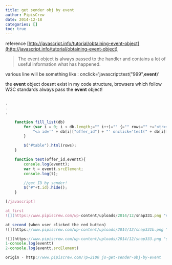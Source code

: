 ```yaml
---
title: get sender obj by event
author: PipisCrew
date: 2014-12-18
categories: []
toc: true
---
```


reference 
[http://javascript.info/tutorial/obtaining-event-object](http://javascript.info/tutorial/obtaining-event-object)

> The event object is always passed to the handler and contains a lot of useful information what has happened.

various line will be something like :
onclick='javascript:test("999",**event**)'

the **event** object doesnt exist in my code structure, browsers which follow W3C standards always pass the **event** object!

```js

.
.
.

	function fill_list(db)
		for (var i = 0; i < db.length;="" i++)="" {="" rows="" +="<tr><td></td><td>" +="" db[i]["offer_id"]="" +=""><td>" +
			"<a id='" + db[i]["offer_id"] + "' onclick='test(" + db[i]["offer_id"] + ",event)' class='btn btn-danger btn-xs'>Mark as Paid</a></td>";
		}

		$("#table").html(rows);
	}

	function test(offer_id,eventt){
		console.log(eventt);
		var t = eventt.srcElement;
		console.log(t);

		//get ID by sender!
		$("#"+t.id).hide();
	}

[/javascript]

at first 
![](https://www.pipiscrew.com/wp-content/uploads/2014/12/snap331.png "snap331")

at second (when user clicked the red button)
![](https://www.pipiscrew.com/wp-content/uploads/2014/12/snap331b.png "snap331b")

![](https://www.pipiscrew.com/wp-content/uploads/2014/12/snap333.png "snap333")
1-console.log(eventt)
2-console.log(eventt.srcElement)

origin - http://www.pipiscrew.com/?p=2100 js-get-sender-obj-by-event